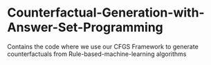 # Counterfactual-Generation-with-Answer-Set-Programming
Contains the code where we use our CFGS Framework to generate counterfactuals from Rule-based-machine-learning algorithms
